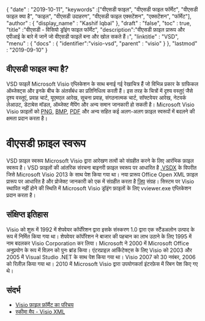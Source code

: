 {
  "date" : "2019-10-11",
  "keywords" :["वीएसडी फाइल", "वीएसडी फाइल फॉर्मेट", "वीएसडी फाइल क्या है", "फाइल", "वीएसडी उदाहरण", "वीएसडी फाइल एक्सटेंशन", "एक्सटेंशन", "फॉर्मेट"],
  "author" : {
    "display_name" : "Kashif Iqbal"
},
  "draft" : "false",
  "toc" : true,
  "title" :"वीएसडी - विसियो ड्रॉइंग फाइल फॉर्मेट",
  "description":"वीएसडी फ़ाइल प्रारूप और एपीआई के बारे में जानें जो वीएसडी फाइलें बना और खोल सकते हैं।",
  "linktitle" : "VSD",
  "menu" : {
    "docs" : {
	  "identifier":"visio-vsd",
      "parent" : "visio"
}
},
  "lastmod" : "2019-09-10"
}

## वीएसडी फाइल क्या है?

VSD फाइलें Microsoft Visio एप्लिकेशन के साथ बनाई गई रेखाचित्र हैं जो विभिन्न प्रकार के ग्राफिकल ऑब्जेक्ट्स और इनके बीच के अंतर्संबंध का प्रतिनिधित्व करती हैं। इस तरह के चित्रों में दृश्य वस्तुएं जैसे दृश्य वस्तुएं, प्रवाह चार्ट, यूएमएल आरेख, सूचना प्रवाह, संगठनात्मक चार्ट, सॉफ्टवेयर आरेख, नेटवर्क लेआउट, डेटाबेस मॉडल, ऑब्जेक्ट मैपिंग और अन्य समान जानकारी हो सकती है। Microsoft Visio Visio फ़ाइलों को [PNG](/hi/image/png/), [BMP](/hi/image/bmp/), [PDF](/hi/pdf/) और अन्य सहित कई अलग-अलग फ़ाइल स्वरूपों में बदलने की क्षमता प्रदान करता है।

# वीएसडी फ़ाइल स्वरूप #

VSD फ़ाइल स्वरूप Microsoft Visio द्वारा आरेखण तत्वों को संग्रहीत करने के लिए आरंभिक फ़ाइल स्वरूप है। VSD फ़ाइलों की आंतरिक संरचना बाइनरी फ़ाइल स्वरूप पर आधारित है [.VSDX](/hi/visio/vsdx/) के विपरीत जिसे Microsoft Visio 2013 के साथ पेश किया गया था। नया प्रारूप Office Open XML फ़ाइल प्रारूप पर आधारित है और प्रोजेक्ट जानकारी को एक में संग्रहीत करता है [ज़िप](/hi/compression/zip/) संग्रह। सिस्टम पर Visio स्थापित नहीं होने की स्थिति में Microsoft Visio ड्रॉइंग फ़ाइलों के लिए vviewer.exe एप्लिकेशन प्रदान करता है।

## संक्षिप्त इतिहास ##

Visio को शुरू में 1992 में शेपवेयर कॉर्पोरेशन द्वारा इसके संस्करण 1.0 द्वारा एक स्टैंडअलोन उत्पाद के रूप में निर्मित किया गया था। शेपवेयर कॉर्पोरेशन ने बाजार की पहचान का लाभ उठाने के लिए 1995 में नाम बदलकर Visio Corporation कर लिया। Microsoft ने 2000 में Microsoft Office अनुप्रयोग के रूप में विज़न को पुनः ब्रांड किया। एंटरप्राइज़ आर्किटेक्ट्स के लिए Visio को 2003 और 2005 में Visual Studio .NET के साथ पेश किया गया था। Visio 2007 को 30 नवंबर, 2006 को रिलीज़ किया गया था। 2010 में Microsoft Visio द्वारा उपयोगकर्ता इंटरफ़ेस में रिबन पेश किए गए थे।

## संदर्भ ##

* [Visio फ़ाइल फ़ॉर्मैट का परिचय](https://learn.microsoft.com/en-us/office/client-developer/visio/introduction-to-the-visio-file-formatvsdx)
* [स्कीमा मैप - Visio XML](https://learn.microsoft.com/en-us/office/client-developer/visio/schema-mapvisio-xml)

